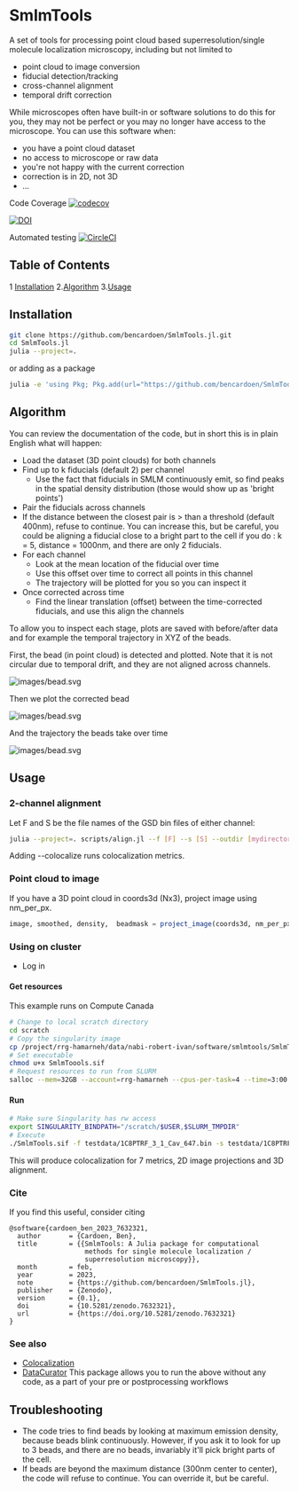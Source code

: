 # SmlmTools

A set of tools for processing point cloud based superresolution/single molecule localization microscopy, including but not limited to 
- point cloud to image conversion
- fiducial detection/tracking
- cross-channel alignment
- temporal drift correction

While microscopes often have built-in or software solutions to do this for you, they may not be perfect or you may no longer have access to the microscope.
You can use this software when:
- you have a point cloud dataset
- no access to microscope or raw data
- you're not happy with the current correction
- correction is in 2D, not 3D
- ...

Code Coverage [![codecov](https://codecov.io/gh/bencardoen/SmlmTools.jl/branch/master/graph/badge.svg?token=qFQ3PGsBBY)](https://codecov.io/gh/bencardoen/SmlmTools.jl)

[![DOI](https://zenodo.org/badge/DOI/10.5281/zenodo.7632321.svg)](https://doi.org/10.5281/zenodo.7632321)

Automated testing [![CircleCI](https://dl.circleci.com/status-badge/img/gh/bencardoen/SmlmTools.jl/tree/master.svg?style=svg&circle-token=51454c475b36421e7f42be42ebcf3dea1b77c483)](https://dl.circleci.com/status-badge/redirect/gh/bencardoen/SmlmTools.jl/tree/master)



## Table of Contents
1 [Installation](#installation)
2.[Algorithm](#algorithm)
3.[Usage](#usage)

<a name="installation"></a>
## Installation
```bash
git clone https://github.com/bencardoen/SmlmTools.jl.git
cd SmlmTools.jl
julia --project=.
```
or adding as a package
```bash
julia -e 'using Pkg; Pkg.add(url="https://github.com/bencardoen/SmlmTools.jl.git")'
```

<a name="algorithm"></a>
## Algorithm
You can review the documentation of the code, but in short this is in plain English what will happen:
- Load the dataset (3D point clouds) for both channels
- Find up to k fiducials (default 2) per channel
  - Use the fact that fiducials in SMLM continuously emit, so find peaks in the spatial density distribution (those would show up as 'bright points')
- Pair the fiducials across channels
- If the distance between the closest pair is > than a threshold (default 400nm), refuse to continue. You can increase this, but be careful, you could be aligning a fiducial close to a bright part to the cell if you do : k = 5, distance = 1000nm, and there are only 2 fiducials.
- For each channel
  - Look at the mean location of the fiducial over time
  - Use this offset over time to correct all points in this channel
  - The trajectory will be plotted for you so you can inspect it
- Once corrected across time
  - Find the linear translation (offset) between the time-corrected fiducials, and use this align the channels

To allow you to inspect each stage, plots are saved with before/after data and for example the temporal trajectory in XYZ of the beads.

First, the bead (in point cloud) is detected and plotted. Note that it is not circular due to temporal drift, and they are not aligned across channels.

![images/bead.svg](images/bead.svg)

Then we plot the corrected bead 

![images/bead.svg](images/bead_aligned.svg)

And the trajectory the beads take over time


![images/bead.svg](images/bead_trajectory.svg)

<a name="usage"></a>
## Usage

### 2-channel alignment
Let F and S be the file names of the GSD bin files of either channel:
```bash
julia --project=. scripts/align.jl --f [F] --s [S] --outdir [mydirectory] --colocalize --align --segment
```
Adding --colocalize runs colocalization metrics.

### Point cloud to image
If you have a 3D point cloud in coords3d (Nx3), project image using nm_per_px.
```julia
image, smoothed, density,  beadmask = project_image(coords3d, nm_per_px; mx=nothing, remove_bead=false, log_scale=true, σnm=10)
```

### Using on cluster
- Log in
#### Get resources
This example runs on Compute Canada
```bash
# Change to local scratch directory
cd scratch
# Copy the singularity image
cp /project/rrg-hamarneh/data/nabi-robert-ivan/software/smlmtools/SmlmTools.sif .
# Set executable
chmod u+x SmlmToools.sif
# Request resources to run from SLURM
salloc --mem=32GB --account=rrg-hamarneh --cpus-per-task=4 --time=3:00:00
```
#### Run
```bash
# Make sure Singularity has rw access
export SINGULARITY_BINDPATH="/scratch/$USER,$SLURM_TMPDIR"
# Execute
./SmlmTools.sif -f testdata/1C8PTRF_3_1_Cav_647.bin -s testdata/1C8PTRF_3_1_PTRF_568.bin -t GSD -p 10 -a -n 10 --outdir . -c
```
This will produce colocalization for 7 metrics, 2D image projections and 3D alignment.


### Cite
If you find this useful, consider citing
```bibtext
@software{cardoen_ben_2023_7632321,
  author       = {Cardoen, Ben},
  title        = {{SmlmTools: A Julia package for computational 
                   methods for single molecule localization /
                   superresolution microscopy}},
  month        = feb,
  year         = 2023,
  note         = {https://github.com/bencardoen/SmlmTools.jl},
  publisher    = {Zenodo},
  version      = {0.1},
  doi          = {10.5281/zenodo.7632321},
  url          = {https://doi.org/10.5281/zenodo.7632321}
}
``` 

### See also
- [Colocalization](https://github.com/bencardoen/Colocalization.jl)
- [DataCurator](https://github.com/bencardoen/DataCurator.jl) This package allows you to run the above without any code, as a part of your pre or postprocessing workflows

## Troubleshooting
- The code tries to find beads by looking at maximum emission density, because beads blink continuously. However, if you ask it to look for up to 3 beads, and there are no beads, invariably it'll pick bright parts of the cell. 
- If beads are beyond the maximum distance (300nm center to center), the code will refuse to continue. You can override it, but be careful.
